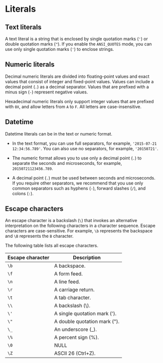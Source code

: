 Literals 
=============================



Text literals 
----------------------

A text literal is a string that is enclosed by single quotation marks (`'`) or double quotation marks (`"`). If you enable the `ANSI_QUOTES` mode, you can use only single quotation marks (`'`) to enclose strings.

Numeric literals 
-------------------------

Decimal numeric literals are divided into floating-point values and exact values that consist of integer and fixed-point values. Values can include a decimal point (`.`) as a decimal separator. Values that are prefixed with a minus sign (`-`) represent negative values.

Hexadecimal numeric literals only support integer values that are prefixed with `0X`, and allow letters from `A` to `F`. All letters are case-insensitive.

Datetime 
-----------------

Datetime literals can be in the text or numeric format.

* In the text format, you can use full separators, for example, `'2015-07-21 12:34:56.789'`. You can also use no separators, for example, `'20150721'`.




<!-- -->

* The numeric format allows you to use only a decimal point (`.`) to separate the seconds and microseconds, for example, `20150721123456.789`.

* A decimal point (`.`) must be used between seconds and microseconds. If you require other separators, we recommend that you use only common separators such as hyphens (`-`), forward slashes (`/`), and colons (`:`).

  






Escape characters 
--------------------------

An escape character is a backslash (`\`) that invokes an alternative interpretation on the following characters in a character sequence. Escape characters are case-sensitive. For example, `\b` represents the backspace and `\B` represents the `B` character.

The following table lists all escape characters.


| Escape character |         Description          |
|------------------|------------------------------|
| `\b`             | A backspace.                 |
| `\f`             | A form feed.                 |
| `\n`             | A line feed.                 |
| `\r`             | A carriage return.           |
| `\t`             | A tab character.             |
| `\\`             | A backslash (\\).            |
| `\'`             | A single quotation mark ('). |
| `\"`             | A double quotation mark ("). |
| `\_`             | An underscore (_).           |
| `\%`             | A percent sign (%).          |
| `\0`             | NULL                         |
| `\Z`             | ASCII 26 (Ctrl+Z).           |


